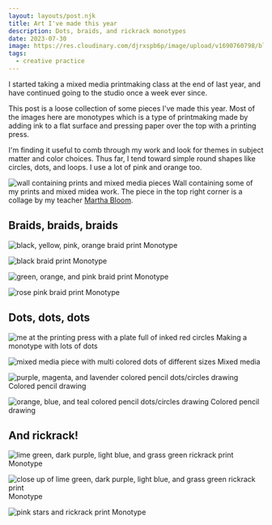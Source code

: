 ```yaml
---
layout: layouts/post.njk
title: Art I've made this year
description: Dots, braids, and rickrack monotypes
date: 2023-07-30
image: https://res.cloudinary.com/djrxspb6p/image/upload/v1690760798/blog/2023-art/FullSizeRender-min_rufqdz.jpg
tags:
  - creative practice
---
```


I started taking a mixed media printmaking class at the end of last year, and have continued going to the studio once a week ever since.

This post is a loose collection of some pieces I've made this year. Most of the images here are monotypes which is a type of printmaking made by adding ink to a flat surface and pressing paper over the top with a printing press.

I'm finding it useful to comb through my work and look for themes in subject matter and color choices. Thus far, I tend toward simple round shapes like circles, dots, and loops. I use a lot of pink and orange too.

![wall containing prints and mixed media pieces](https://res.cloudinary.com/djrxspb6p/image/upload/v1690760797/blog/2023-art/IMG_1550-min_exqm9o.jpg)
Wall containing some of my prints and mixed midea work. The piece in the top right corner is a collage by my teacher [Martha Bloom](https://marthabloom.wixsite.com/marthabloomart/home).

## Braids, braids, braids

![black, yellow, pink, orange braid print](https://res.cloudinary.com/djrxspb6p/image/upload/v1690760794/blog/2023-art/693461296.492710-min_x8eayp.jpg)
Monotype

![black braid print](https://res.cloudinary.com/djrxspb6p/image/upload/v1690760797/blog/2023-art/IMG_1548-min_xvbvh1.jpg)
Monotype

![green, orange, and pink braid print](https://res.cloudinary.com/djrxspb6p/image/upload/v1690760795/blog/2023-art/IMG_0995-min_mmuoeo.jpg)
Monotype

![rose pink braid print](https://res.cloudinary.com/djrxspb6p/image/upload/v1690760794/blog/2023-art/707715016.096251-min_nws37b.jpg)
Monotype

## Dots, dots, dots

![me at the printing press with a plate full of inked red circles](https://res.cloudinary.com/djrxspb6p/image/upload/v1690760798/blog/2023-art/FullSizeRender-min_rufqdz.jpg)
Making a monotype with lots of dots

![mixed media piece with multi colored dots of different sizes](https://res.cloudinary.com/djrxspb6p/image/upload/v1690760794/blog/2023-art/707714018.684065-min_kxew4u.jpg)
Mixed media

![purple, magenta, and lavender colored pencil dots/circles drawing](https://res.cloudinary.com/djrxspb6p/image/upload/v1690760799/blog/2023-art/IMG_0907-min_kodxdm.jpg)
Colored pencil drawing

![orange, blue, and teal colored pencil dots/circles drawing](https://res.cloudinary.com/djrxspb6p/image/upload/v1690760798/blog/2023-art/IMG_0905-min_anmc6j.jpg)
Colored pencil drawing

## And rickrack!

![lime green, dark purple, light blue, and grass green rickrack print](https://res.cloudinary.com/djrxspb6p/image/upload/v1690760794/blog/2023-art/707716040.826165-min_f094xf.jpg)
Monotype

![close up of lime green, dark purple, light blue, and grass green rickrack print](https://res.cloudinary.com/djrxspb6p/image/upload/v1690760798/blog/2023-art/IMG_1023-min_uct576.jpg)
Monotype

![pink stars and rickrack print](https://res.cloudinary.com/djrxspb6p/image/upload/v1690760796/blog/2023-art/707715867.926034-min_g9wdlo.jpg)
Monotype
